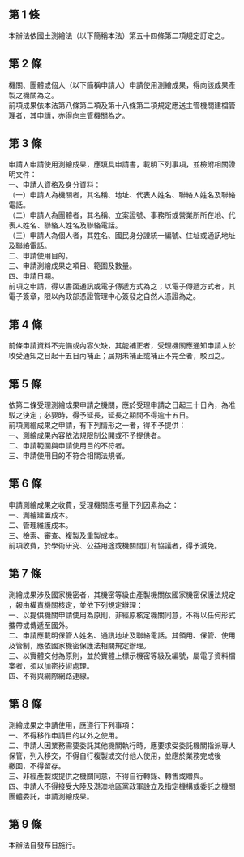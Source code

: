 第 1 條
-------
本辦法依國土測繪法（以下簡稱本法）第五十四條第二項規定訂定之。

第 2 條
-------
機關、團體或個人（以下簡稱申請人）申請使用測繪成果，得向該成果產  
製之機關為之。  
前項成果依本法第八條第二項及第十八條第二項規定應送主管機關建檔管  
理者，其申請，亦得向主管機關為之。

第 3 條
-------
申請人申請使用測繪成果，應填具申請書，載明下列事項，並檢附相關證  
明文件：  
一、申請人資格及身分資料：  
（一）申請人為機關者，其名稱、地址、代表人姓名、聯絡人姓名及聯絡  
      電話。  
（二）申請人為團體者，其名稱、立案證號、事務所或營業所所在地、代  
      表人姓名、聯絡人姓名及聯絡電話。  
（三）申請人為個人者，其姓名、國民身分證統一編號、住址或通訊地址  
      及聯絡電話。  
二、申請使用目的。  
三、申請測繪成果之項目、範圍及數量。  
四、申請日期。  
前項之申請，得以書面通訊或電子傳遞方式為之；以電子傳遞方式者，其  
電子簽章，限以內政部憑證管理中心簽發之自然人憑證為之。

第 4 條
-------
前條申請資料不完備或內容欠缺，其能補正者，受理機關應通知申請人於  
收受通知之日起十五日內補正；屆期未補正或補正不完全者，駁回之。

第 5 條
-------
依第二條受理測繪成果申請之機關，應於受理申請之日起三十日內，為准  
駁之決定；必要時，得予延長，延長之期間不得逾十五日。  
前項測繪成果之申請，有下列情形之一者，得不予提供：  
一、測繪成果內容依法規限制公開或不予提供者。  
二、申請範圍與申請使用目的不符者。  
三、申請使用目的不符合相關法規者。

第 6 條
-------
申請測繪成果之收費，受理機關應考量下列因素為之：  
一、測繪建置成本。  
二、管理維護成本。  
三、檢索、審查、複製及重製成本。  
前項收費，於學術研究、公益用途或機關間訂有協議者，得予減免。

第 7 條
-------
測繪成果涉及國家機密者，其機密等級由產製機關依國家機密保護法規定  
，報由權責機關核定，並依下列規定辦理：  
一、以提供機關申請使用為原則，非經原核定機關同意，不得以任何形式  
    攜帶或傳遞至國外。  
二、申請應載明保管人姓名、通訊地址及聯絡電話。其領用、保管、使用  
    及管制，應依國家機密保護法相關規定辦理。  
三、以實體交付為原則，並於實體上標示機密等級及編號，屬電子資料檔  
    案者，須以加密技術處理。  
四、不得與網際網路連線。

第 8 條
-------
測繪成果之申請使用，應遵行下列事項：  
一、不得移作申請目的以外之使用。  
二、申請人因業務需要委託其他機關執行時，應要求受委託機關指派專人  
    保管，列入移交，不得自行複製或交付他人使用，並應於業務完成後  
    繳回，不得留存。  
三、非經產製或提供之機關同意，不得自行轉錄、轉售或贈與。  
四、申請人不得接受大陸及港澳地區黨政軍設立及指定機構或委託之機關  
    團體委託，申請測繪成果。

第 9 條
-------
本辦法自發布日施行。

